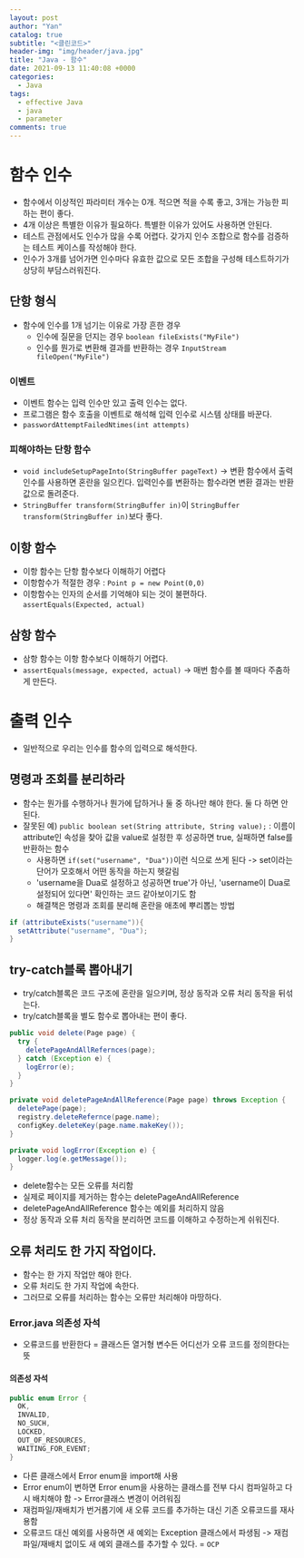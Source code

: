 ```yaml
---
layout: post
author: "Yan"
catalog: true
subtitle: "<클린코드>"
header-img: "img/header/java.jpg"
title: "Java - 함수"
date: 2021-09-13 11:40:08 +0000
categories:
  - Java
tags:
  - effective Java
  - java
  - parameter
comments: true
---
```


# 함수 인수

- 함수에서 이상적인 파라미터 개수는 0개. 적으면 적을 수록 좋고, 3개는 가능한 피하는 편이 좋다.
- 4개 이상은 특별한 이유가 필요하다. 특별한 이유가 있어도 사용하면 안된다.
- 테스트 관점에서도 인수가 많을 수록 어렵다. 갖가지 인수 조합으로 함수를 검증하는 테스트 케이스를 작성해야 한다.
- 인수가 3개를 넘어가면 인수마다 유효한 값으로 모든 조합을 구성해 테스트하기가 상당히 부담스러워진다.

## 단항 형식
- 함수에 인수를 1개 넘기는 이유로 가장 흔한 경우 
    - 인수에 질문을 던지는 경우 `boolean fileExists("MyFile")`
    - 인수를 뭔가로 변환해 결과를 반환하는 경우 `InputStream fileOpen("MyFile")`

### 이벤트

- 이벤트 함수는 입력 인수만 있고 출력 인수는 없다.
- 프로그램은 함수 호출을 이벤트로 해석해 입력 인수로 시스템 상태를 바꾼다.
- `passwordAttemptFailedNtimes(int attempts)`

### 피해야하는 단항 함수
- `void includeSetupPageInto(StringBuffer pageText)` -> 변환 함수에서 출력 인수를 사용하면 혼란을 일으킨다. 입력인수를 변환하는 함수라면 변환 결과는 반환값으로 돌려준다.
- `StringBuffer transform(StringBuffer in)`이 `StringBuffer transform(StringBuffer in)`보다 좋다.

## 이항 함수

- 이항 함수는 단항 함수보다 이해하기 어렵다
- 이항함수가 적절한 경우 : `Point p = new Point(0,0)`
- 이항함수는 인자의 순서를 기억해야 되는 것이 불편하다. `assertEquals(Expected, actual)`

## 삼항 함수

- 삼항 함수는 이항 함수보다 이해하기 어렵다.
- `assertEquals(message, expected, actual)` -> 매번 함수를 볼 때마다 주춤하게 만든다.

# 출력 인수

- 일반적으로 우리는 인수를 함수의 입력으로 해석한다.

## 명령과 조회를 분리하라

- 함수는 뭔가를 수행하거나 뭔가에 답하거나 둘 중 하나만 해야 한다. 둘 다 하면 안된다. 
- 잘못된 예) `public boolean set(String attribute, String value);` : 이름이 attribute인 속성을 찾아 값을 value로 설정한 후 성공하면 true, 실패하면 false를 반환하는 함수
  - 사용하면 `if(set("username", "Dua"))`이런 식으로 쓰게 된다 -> set이라는 단어가 모호해서 어떤 동작을 하는지 헷갈림
  - 'username을 Dua로 설정하고 성공하면 true'가 아닌, 'username이 Dua로 설정되어 있다면' 확인하는 코드 같아보이기도 함
  - 해결책은 명령과 조회를 분리해 혼란을 애초에 뿌리뽑는 방법
```java
if (attributeExists("username")){
  setAttribute("username", "Dua");
}
```

## try-catch블록 뽑아내기
- try/catch블록은 코드 구조에 혼란을 일으키며, 정상 동작과 오류 처리 동작을 뒤섞는다.
- try/catch블록을 별도 함수로 뽑아내는 편이 좋다.

```java
public void delete(Page page) {
  try {
    deletePageAndAllRefernces(page);
  } catch (Exception e) {
    logError(e);
  }
}

private void deletePageAndAllReference(Page page) throws Exception {
  deletePage(page);
  registry.deleteRefernce(page.name);
  configKey.deleteKey(page.name.makeKey());
}

private void logError(Exception e) {
  logger.log(e.getMessage());
}
```
- delete함수는 모든 오류를 처리함
- 실제로 페이지를 제거하는 함수는 deletePageAndAllReference
- deletePageAndAllReference 함수는 예외를 처리하지 않음
- 정상 동작과 오류 처리 동작을 분리하면 코드를 이해하고 수정하는게 쉬워진다.

## 오류 처리도 한 가지 작업이다.
- 함수는 한 가지 작업만 해야 한다.
- 오류 처리도 한 가지 작업에 속한다.
- 그러므로 오류를 처리하는 함수는 오류만 처리해야 마땅하다.

### Error.java 의존성 자석
- 오류코드를 반환한다 = 클래스든 열거형 변수든 어디선가 오류 코드를 정의한다는 뜻

#### 의존성 자석
```java
public enum Error {
  OK,
  INVALID,
  NO_SUCH,
  LOCKED,
  OUT_OF_RESOURCES,
  WAITING_FOR_EVENT;
}
```
- 다른 클래스에서 Error enum을 import해 사용
- Error enum이 변하면 Error enum을 사용하는 클래스를 전부 다시 컴파일하고 다시 배치해야 함 -> Error클래스 변경이 어려워짐
- 재컴파일/재배치가 번거롭기에 새 오류 코드를 추가하는 대신 기존 오류코드를 재사용함
- 오류코드 대신 예외를 사용하면 새 예외는 Exception 클래스에서 파생됨 -> 재컴파일/재배치 없이도 새 예외 클래스를 추가할 수 있다. = `OCP`